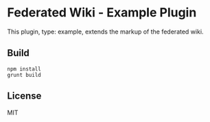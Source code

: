 # Federated Wiki - Example Plugin

This plugin, type: example, extends the markup of the federated wiki.

## Build

    npm install
    grunt build

## License

MIT

